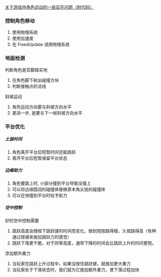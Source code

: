 
[关于游戏中角色运动的一些实在问题（附代码）](https://mp.weixin.qq.com/s/5Jsp6yyB0wDoMGKxjgG_xg)

### 控制角色移动

1. 使用物理系统
2. 使用加速度
3. 在 FixedUpdate 调用物理系统

### 地面检测

判断角色是否脚踏实地

1. 在角色脚下射出碰撞方块
2. 判断接触点的法线

斜坡运动

1. 角色运动方向要与斜坡方向水平
2. 更进一步, 是要与下一帧斜坡方向水平

### 平台优化

##### 土狼时间

1. 角色离开平台后短暂时间还能跳跃
2. 离开平台后短暂保留平台状态

##### 边缘助力

1. 角色要跳上时, 小部分撞到平台导致没撞上
2. 可以将边缘圆润的碰撞体替换原本角尖锐的碰撞体
3. 可以在快撞到平台时给予助力

##### 空中控制

好的空中控制需要

1. 跳跃高度会随按下跳跃键的时间而变化，做到短按跳得矮，久按跳得高（有种通过按键来施加跳跃力的感觉）
2. 跳跃下落更干脆，对于同等高度，通常下降的时间会比跳跃上升的时间更短。

添加额外重力

1. 当玩家在跳跃上升过程中，如果没按住跳跃键，就施加更大重力
2. 当玩家处于下落状态时，我们就为它施加额外重力，使下落过程加快